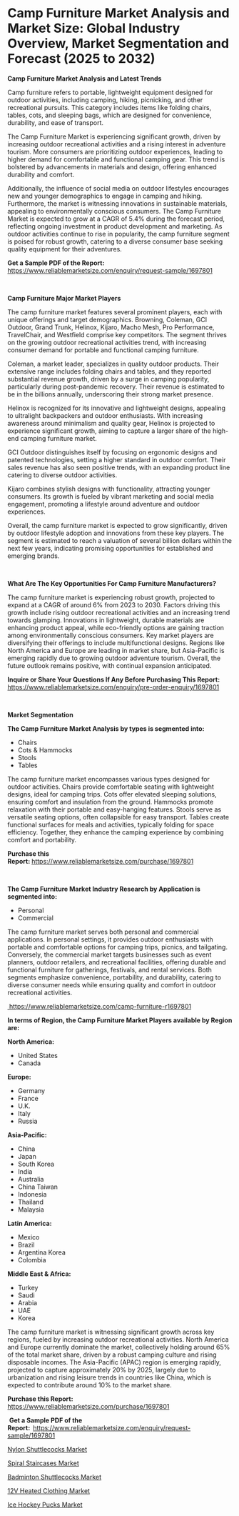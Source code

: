 <p><h1>Camp Furniture Market Analysis and Market Size: Global Industry Overview, Market Segmentation and Forecast (2025 to 2032)</h1></p><p><strong>Camp Furniture Market Analysis and Latest Trends</strong></p>
<p><p>Camp furniture refers to portable, lightweight equipment designed for outdoor activities, including camping, hiking, picnicking, and other recreational pursuits. This category includes items like folding chairs, tables, cots, and sleeping bags, which are designed for convenience, durability, and ease of transport.</p><p>The Camp Furniture Market is experiencing significant growth, driven by increasing outdoor recreational activities and a rising interest in adventure tourism. More consumers are prioritizing outdoor experiences, leading to higher demand for comfortable and functional camping gear. This trend is bolstered by advancements in materials and design, offering enhanced durability and comfort.</p><p>Additionally, the influence of social media on outdoor lifestyles encourages new and younger demographics to engage in camping and hiking. Furthermore, the market is witnessing innovations in sustainable materials, appealing to environmentally conscious consumers. The Camp Furniture Market is expected to grow at a CAGR of 5.4% during the forecast period, reflecting ongoing investment in product development and marketing. As outdoor activities continue to rise in popularity, the camp furniture segment is poised for robust growth, catering to a diverse consumer base seeking quality equipment for their adventures.</p></p>
<p><strong>Get a Sample PDF of the Report:&nbsp;</strong> <a href="https://www.reliablemarketsize.com/enquiry/request-sample/1697801?utm_campaign=1898&utm_medium=2&utm_source=Github&utm_content=ia&utm_term=04042025&utm_id=camp-furniture">https://www.reliablemarketsize.com/enquiry/request-sample/1697801</a></p>
<p>&nbsp;</p>
<p><strong>Camp Furniture Major Market Players</strong></p>
<p><p>The camp furniture market features several prominent players, each with unique offerings and target demographics. Browning, Coleman, GCI Outdoor, Grand Trunk, Helinox, Kijaro, Macho Mesh, Pro Performance, TravelChair, and Westfield comprise key competitors. The segment thrives on the growing outdoor recreational activities trend, with increasing consumer demand for portable and functional camping furniture.</p><p>Coleman, a market leader, specializes in quality outdoor products. Their extensive range includes folding chairs and tables, and they reported substantial revenue growth, driven by a surge in camping popularity, particularly during post-pandemic recovery. Their revenue is estimated to be in the billions annually, underscoring their strong market presence. </p><p>Helinox is recognized for its innovative and lightweight designs, appealing to ultralight backpackers and outdoor enthusiasts. With increasing awareness around minimalism and quality gear, Helinox is projected to experience significant growth, aiming to capture a larger share of the high-end camping furniture market.</p><p>GCI Outdoor distinguishes itself by focusing on ergonomic designs and patented technologies, setting a higher standard in outdoor comfort. Their sales revenue has also seen positive trends, with an expanding product line catering to diverse outdoor activities.</p><p>Kijaro combines stylish designs with functionality, attracting younger consumers. Its growth is fueled by vibrant marketing and social media engagement, promoting a lifestyle around adventure and outdoor experiences.</p><p>Overall, the camp furniture market is expected to grow significantly, driven by outdoor lifestyle adoption and innovations from these key players. The segment is estimated to reach a valuation of several billion dollars within the next few years, indicating promising opportunities for established and emerging brands.</p></p>
<p>&nbsp;</p>
<p><strong>What Are The Key Opportunities For Camp Furniture Manufacturers?</strong></p>
<p><p>The camp furniture market is experiencing robust growth, projected to expand at a CAGR of around 6% from 2023 to 2030. Factors driving this growth include rising outdoor recreational activities and an increasing trend towards glamping. Innovations in lightweight, durable materials are enhancing product appeal, while eco-friendly options are gaining traction among environmentally conscious consumers. Key market players are diversifying their offerings to include multifunctional designs. Regions like North America and Europe are leading in market share, but Asia-Pacific is emerging rapidly due to growing outdoor adventure tourism. Overall, the future outlook remains positive, with continual expansion anticipated.</p></p>
<p><strong>Inquire or Share Your Questions If Any Before Purchasing This Report:</strong> <a href="https://www.reliablemarketsize.com/enquiry/pre-order-enquiry/1697801?utm_campaign=1898&utm_medium=2&utm_source=Github&utm_content=ia&utm_term=04042025&utm_id=camp-furniture">https://www.reliablemarketsize.com/enquiry/pre-order-enquiry/1697801</a></p>
<p>&nbsp;</p>
<p><strong>Market Segmentation</strong></p>
<p><strong>The Camp Furniture Market Analysis by types is segmented into:</strong></p>
<p><ul><li>Chairs</li><li>Cots & Hammocks</li><li>Stools</li><li>Tables</li></ul></p>
<p><p>The camp furniture market encompasses various types designed for outdoor activities. Chairs provide comfortable seating with lightweight designs, ideal for camping trips. Cots offer elevated sleeping solutions, ensuring comfort and insulation from the ground. Hammocks promote relaxation with their portable and easy-hanging features. Stools serve as versatile seating options, often collapsible for easy transport. Tables create functional surfaces for meals and activities, typically folding for space efficiency. Together, they enhance the camping experience by combining comfort and portability.</p></p>
<p><strong>Purchase this Report:&nbsp;</strong><a href="https://www.reliablemarketsize.com/purchase/1697801?utm_campaign=1898&utm_medium=2&utm_source=Github&utm_content=ia&utm_term=04042025&utm_id=camp-furniture">https://www.reliablemarketsize.com/purchase/1697801</a></p>
<p>&nbsp;</p>
<p><strong>The Camp Furniture Market Industry Research by Application is segmented into:</strong></p>
<p><ul><li>Personal</li><li>Commercial</li></ul></p>
<p><p>The camp furniture market serves both personal and commercial applications. In personal settings, it provides outdoor enthusiasts with portable and comfortable options for camping trips, picnics, and tailgating. Conversely, the commercial market targets businesses such as event planners, outdoor retailers, and recreational facilities, offering durable and functional furniture for gatherings, festivals, and rental services. Both segments emphasize convenience, portability, and durability, catering to diverse consumer needs while ensuring quality and comfort in outdoor recreational activities.</p></p>
<p><a href="https://www.reliablemarketsize.com/camp-furniture-r1697801?utm_campaign=1898&utm_medium=2&utm_source=Github&utm_content=ia&utm_term=04042025&utm_id=camp-furniture">&nbsp;https://www.reliablemarketsize.com/camp-furniture-r1697801</a></p>
<p><strong>In terms of Region, the Camp Furniture Market Players available by Region are:</strong></p>
<p>
    <p> <strong> North America: </strong>
        <ul>
            <li>United States</li>
            <li>Canada</li>
        </ul>
        </p> 
    <p> <strong> Europe: </strong>
        <ul>
            <li>Germany</li>
            <li>France</li>
            <li>U.K.</li>
            <li>Italy</li>
            <li>Russia</li>
        </ul>
        </p> 
    <p> <strong> Asia-Pacific: </strong>
        <ul>
            <li>China</li>
            <li>Japan</li>
            <li>South Korea</li>
            <li>India</li>
            <li>Australia</li>
            <li>China Taiwan</li>
            <li>Indonesia</li>
            <li>Thailand</li>
            <li>Malaysia</li>
        </ul>
        </p> 
    <p> <strong> Latin America: </strong>
        <ul>
            <li>Mexico</li>
            <li>Brazil</li>
            <li>Argentina Korea</li>
            <li>Colombia</li>
        </ul>
        </p> 
    <p> <strong> Middle East & Africa: </strong>
        <ul>
            <li>Turkey</li>
            <li>Saudi</li>
            <li>Arabia</li>
            <li>UAE</li>
            <li>Korea</li>
        </ul>
    </p>
    </p>
<p><p>The camp furniture market is witnessing significant growth across key regions, fueled by increasing outdoor recreational activities. North America and Europe currently dominate the market, collectively holding around 65% of the total market share, driven by a robust camping culture and rising disposable incomes. The Asia-Pacific (APAC) region is emerging rapidly, projected to capture approximately 20% by 2025, largely due to urbanization and rising leisure trends in countries like China, which is expected to contribute around 10% to the market share.</p></p>
<p><strong>Purchase this Report: </strong><a href="https://www.reliablemarketsize.com/purchase/1697801?utm_campaign=1898&utm_medium=2&utm_source=Github&utm_content=ia&utm_term=04042025&utm_id=camp-furniture">https://www.reliablemarketsize.com/purchase/1697801</a></p>
<p>&nbsp;<strong>Get a Sample PDF of the Report:&nbsp;&nbsp;</strong><a href="https://www.reliablemarketsize.com/enquiry/request-sample/1697801?utm_campaign=1898&utm_medium=2&utm_source=Github&utm_content=ia&utm_term=04042025&utm_id=camp-furniture">https://www.reliablemarketsize.com/enquiry/request-sample/1697801</a></p>
<p><strong></strong></p>
<p><p><a href="https://github.com/perbetpereir/Market-Research-Report-List-1/blob/main/nylon-shuttlecocks-market.md?utm_campaign=1898&utm_medium=2&utm_source=Github&utm_content=ia&utm_term=04042025&utm_id=camp-furniture">Nylon Shuttlecocks Market</a></p><p><a href="https://github.com/pelegeazlie5/Market-Research-Report-List-1/blob/main/spiral-staircases-market.md?utm_campaign=1898&utm_medium=2&utm_source=Github&utm_content=ia&utm_term=04042025&utm_id=camp-furniture">Spiral Staircases Market</a></p><p><a href="https://github.com/ziringebrur1/Market-Research-Report-List-1/blob/main/badminton-shuttlecocks-market.md?utm_campaign=1898&utm_medium=2&utm_source=Github&utm_content=ia&utm_term=04042025&utm_id=camp-furniture">Badminton Shuttlecocks Market</a></p><p><a href="https://github.com/paulierasho/Market-Research-Report-List-1/blob/main/12v-heated-clothing-market.md?utm_campaign=1898&utm_medium=2&utm_source=Github&utm_content=ia&utm_term=04042025&utm_id=camp-furniture">12V Heated Clothing Market</a></p><p><a href="https://github.com/rafiishibu00/Market-Research-Report-List-1/blob/main/ice-hockey-pucks-market.md?utm_campaign=1898&utm_medium=2&utm_source=Github&utm_content=ia&utm_term=04042025&utm_id=camp-furniture">Ice Hockey Pucks Market</a></p></p>